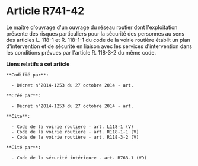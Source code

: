 # Article R741-42

Le maître d'ouvrage d'un ouvrage du réseau routier dont l'exploitation présente des risques particuliers pour la sécurité des
personnes au sens des articles L. 118-1 et R. 118-1-1 du code de la voirie routière établit un plan d'intervention et de
sécurité en liaison avec les services d'intervention dans les conditions prévues par l'article R. 118-3-2 du même code.

**Liens relatifs à cet article**

	**Codifié par**:

	  - Décret n°2014-1253 du 27 octobre 2014 - art.

	**Créé par**:

	  - Décret n°2014-1253 du 27 octobre 2014 - art.

	**Cite**:

	  - Code de la voirie routière - art. L118-1 (V)
	  - Code de la voirie routière - art. R118-1-1 (V)
	  - Code de la voirie routière - art. R118-3-2 (V)

	**Cité par**:

	  - Code de la sécurité intérieure - art. R763-1 (VD)
